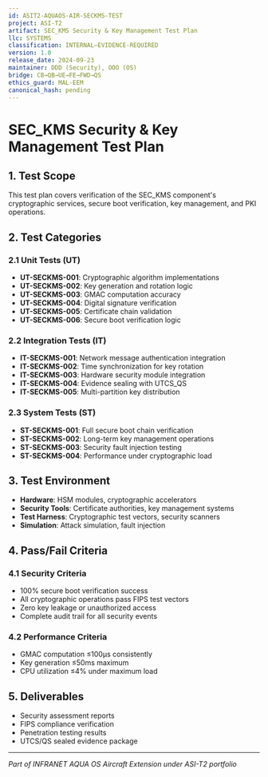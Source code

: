 ```yaml
---
id: ASIT2-AQUAOS-AIR-SECKMS-TEST
project: ASI-T2
artifact: SEC_KMS Security & Key Management Test Plan
llc: SYSTEMS
classification: INTERNAL–EVIDENCE-REQUIRED
version: 1.0
release_date: 2024-09-23
maintainer: DDD (Security), OOO (OS)
bridge: CB→QB→UE→FE→FWD→QS
ethics_guard: MAL-EEM
canonical_hash: pending
---
```


# SEC_KMS Security & Key Management Test Plan

## 1. Test Scope

This test plan covers verification of the SEC_KMS component's cryptographic services, secure boot verification, key management, and PKI operations.

## 2. Test Categories

### 2.1 Unit Tests (UT)

- **UT-SECKMS-001**: Cryptographic algorithm implementations
- **UT-SECKMS-002**: Key generation and rotation logic
- **UT-SECKMS-003**: GMAC computation accuracy
- **UT-SECKMS-004**: Digital signature verification
- **UT-SECKMS-005**: Certificate chain validation
- **UT-SECKMS-006**: Secure boot verification logic

### 2.2 Integration Tests (IT)

- **IT-SECKMS-001**: Network message authentication integration
- **IT-SECKMS-002**: Time synchronization for key rotation
- **IT-SECKMS-003**: Hardware security module integration
- **IT-SECKMS-004**: Evidence sealing with UTCS_QS
- **IT-SECKMS-005**: Multi-partition key distribution

### 2.3 System Tests (ST)

- **ST-SECKMS-001**: Full secure boot chain verification
- **ST-SECKMS-002**: Long-term key management operations
- **ST-SECKMS-003**: Security fault injection testing
- **ST-SECKMS-004**: Performance under cryptographic load

## 3. Test Environment

- **Hardware**: HSM modules, cryptographic accelerators
- **Security Tools**: Certificate authorities, key management systems
- **Test Harness**: Cryptographic test vectors, security scanners
- **Simulation**: Attack simulation, fault injection

## 4. Pass/Fail Criteria

### 4.1 Security Criteria
- 100% secure boot verification success
- All cryptographic operations pass FIPS test vectors
- Zero key leakage or unauthorized access
- Complete audit trail for all security events

### 4.2 Performance Criteria
- GMAC computation ≤100μs consistently
- Key generation ≤50ms maximum
- CPU utilization ≤4% under maximum load

## 5. Deliverables

- Security assessment reports
- FIPS compliance verification
- Penetration testing results
- UTCS/QS sealed evidence package

---

*Part of INFRANET AQUA OS Aircraft Extension under ASI-T2 portfolio*